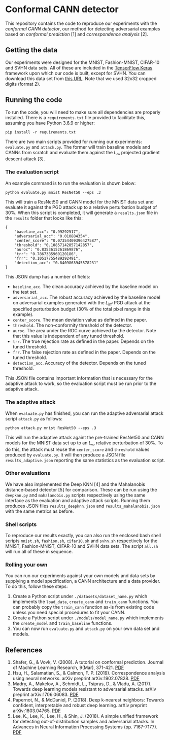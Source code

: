 # Conformal CANN detector

This repository contains the code to reproduce our experiments with the *conformal CANN detector*, our method for detecting adversarial examples based on *conformal prediction* [1] and *correspondence analysis* [2].

## Getting the data
Our experiments were designed for the MNIST, Fashion-MNIST, CIFAR-10 and SVHN data sets. All of these are included in the [TensorFlow Keras](https://www.keras.io/) framework upon which our code is built, except for SVHN. You can download this data set from [this URL](http://ufldl.stanford.edu/housenumbers/). Note that we used 32x32 cropped digits (format 2).

## Running the code

To run the code, you will need to make sure all dependencies are properly installed. There is a `requirements.txt` file provided to facilitate this, assuming you have Python 3.6.9 or higher:

    pip install -r requirements.txt

There are two main scripts provided for running our experiments: `evaluate.py` and `attack.py`. The former will train baseline models and CANNs from scratch and evaluate them against the $L_\infty$ projected gradient descent attack [3].

### The evaluation script

An example command is to run the evaluation is shown below:

    python evaluate.py mnist ResNet50 --eps .3

This will train a ResNet50 and CANN model for the MNIST data set and evaluate it against the PGD attack up to a relative perturbation budget of 30%. When this script is completed, it will generate a `results.json` file in the `results` folder that looks like this:

    {
        "baseline_acc": "0.99292517",
        "adversarial_acc": "0.010884354",
        "center_score": "0.07354409396427587",
        "threshold": "0.10857142857142857",
        "auroc": "0.8353615261869876",
        "trr": "0.7867385960120186",
        "frr": "0.10517755489292491",
        "detection_acc": "0.8409863945578231"
    }

This JSON dump has a number of fields:

* `baseline_acc`. The clean accuracy achieved by the baseline model on the test set.
* `adversarial_acc`. The robust accuracy achieved by the baseline model on adversarial examples generated with the $L_{\inf}$ PGD attack at the specified perturbation budget (30% of the total pixel range in this example).
* `center_score`. The mean deviation value as defined in the paper.
* `threshold`. The non-conformity threshold of the detector.
* `auroc`. The area under the ROC curve achieved by the detector. Note that this value is independent of any tuned threshold.
* `trr`. The true rejection rate as defined in the paper. Depends on the tuned threshold.
* `frr`. The false rejection rate as defined in the paper. Depends on the tuned threshold.
* `detection_acc`. Accuracy of the detector. Depends on the tuned threshold.

This JSON file contains important information that is necessary for the adaptive attack to work, so the evaluation script must be run prior to the adaptive attack.

### The adaptive attack

When `evaluate.py` has finished, you can run the adaptive adversarial attack script `attack.py` as follows:

    python attack.py mnist ResNet50 --eps .3

This will run the adaptive attack againt the pre-trained ResNet50 and CANN models for the MNIST data set up to an $L_\infty$ relative perturbation of 30%. To do this, the attack must reuse the `center_score` and `threshold` values produced by `evaluate.py`. It will then produce a JSON file `results_adaptive.json` reporting the same statistics as the evaluation script.

### Other evaluations

We have also implemented the Deep KNN [4] and the Mahalanobis distance-based detector [5] for comparison. These can be run using the `deepknn.py` and `mahalanobis.py` scripts respectively using the same interface as the evaluation and adaptive attack scripts. Running them produces JSON files `results_deepknn.json` and `results_mahalanobis.json` with the same metrics as before.

### Shell scripts
To reproduce our results exactly, you can also run the enclosed bash shell scripts `mnist.sh`, `fashion.sh`, `cifar10.sh` and `svhn.sh` respectively for the MNIST, Fashion-MNIST, CIFAR-10 and SVHN data sets. The script `all.sh` will run all of these in sequence.

### Rolling your own
You can run our experiments against your own models and data sets by supplying a model specification, a CANN architecture and a data provider. To do this, follow these steps:

1. Create a Python script under `./datasets/dataset_name.py` which implements the `load_data`, `create_cann` and `train_cann` functions. You can probably copy the `train_cann` function as-is from existing code unless you need special procedures to fit your CANN.
2. Create a Python script under `./models/model_name.py` which implements the `create_model` and `train_baseline` functions.
3. You can now run `evaluate.py` and `attack.py` on your own data set and models.

## References

1. Shafer, G., & Vovk, V. (2008). A tutorial on conformal prediction. Journal of Machine Learning Research, 9(Mar), 371-421. [PDF](http://www.jmlr.org/papers/volume9/shafer08a/shafer08a.pdf)
2. Hsu, H., Salamatian, S., & Calmon, F. P. (2019). Correspondence analysis using neural networks. arXiv preprint arXiv:1902.07828. [PDF](https://arxiv.org/pdf/1902.07828)
3. Madry, A., Makelov, A., Schmidt, L., Tsipras, D., & Vladu, A. (2017). Towards deep learning models resistant to adversarial attacks. arXiv preprint arXiv:1706.06083. [PDF](https://arxiv.org/pdf/1706.06083)
4. Papernot, N., & McDaniel, P. (2018). Deep k-nearest neighbors: Towards confident, interpretable and robust deep learning. arXiv preprint arXiv:1803.04765. [PDF](https://arxiv.org/pdf/1803.04765)
5. Lee, K., Lee, K., Lee, H., & Shin, J. (2018). A simple unified framework for detecting out-of-distribution samples and adversarial attacks. In Advances in Neural Information Processing Systems (pp. 7167-7177). [PDF](https://papers.nips.cc/paper/7947-a-simple-unified-framework-for-detecting-out-of-distribution-samples-and-adversarial-attacks.pdf)

